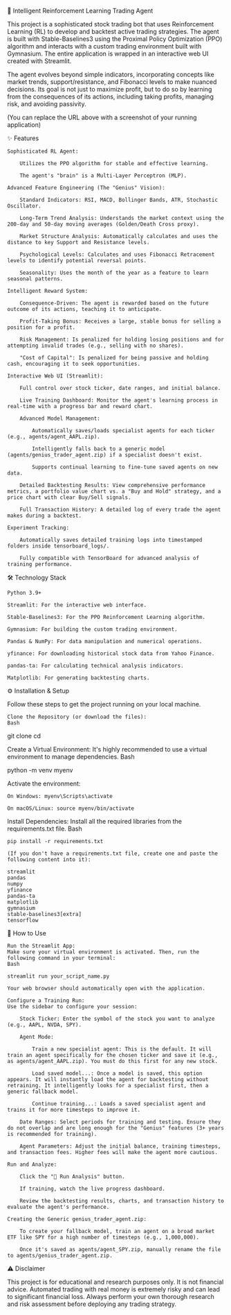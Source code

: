 🧠 Intelligent Reinforcement Learning Trading Agent

This project is a sophisticated stock trading bot that uses Reinforcement Learning (RL) to develop and backtest active trading strategies. The agent is built with Stable-Baselines3 using the Proximal Policy Optimization (PPO) algorithm and interacts with a custom trading environment built with Gymnasium. The entire application is wrapped in an interactive web UI created with Streamlit.

The agent evolves beyond simple indicators, incorporating concepts like market trends, support/resistance, and Fibonacci levels to make nuanced decisions. Its goal is not just to maximize profit, but to do so by learning from the consequences of its actions, including taking profits, managing risk, and avoiding passivity.

(You can replace the URL above with a screenshot of your running application)

✨ Features

    Sophisticated RL Agent:

        Utilizes the PPO algorithm for stable and effective learning.

        The agent's "brain" is a Multi-Layer Perceptron (MLP).

    Advanced Feature Engineering (The "Genius" Vision):

        Standard Indicators: RSI, MACD, Bollinger Bands, ATR, Stochastic Oscillator.

        Long-Term Trend Analysis: Understands the market context using the 200-day and 50-day moving averages (Golden/Death Cross proxy).

        Market Structure Analysis: Automatically calculates and uses the distance to key Support and Resistance levels.

        Psychological Levels: Calculates and uses Fibonacci Retracement levels to identify potential reversal points.

        Seasonality: Uses the month of the year as a feature to learn seasonal patterns.

    Intelligent Reward System:

        Consequence-Driven: The agent is rewarded based on the future outcome of its actions, teaching it to anticipate.

        Profit-Taking Bonus: Receives a large, stable bonus for selling a position for a profit.

        Risk Management: Is penalized for holding losing positions and for attempting invalid trades (e.g., selling with no shares).

        "Cost of Capital": Is penalized for being passive and holding cash, encouraging it to seek opportunities.

    Interactive Web UI (Streamlit):

        Full control over stock ticker, date ranges, and initial balance.

        Live Training Dashboard: Monitor the agent's learning process in real-time with a progress bar and reward chart.

        Advanced Model Management:

            Automatically saves/loads specialist agents for each ticker (e.g., agents/agent_AAPL.zip).

            Intelligently falls back to a generic model (agents/genius_trader_agent.zip) if a specialist doesn't exist.

            Supports continual learning to fine-tune saved agents on new data.

        Detailed Backtesting Results: View comprehensive performance metrics, a portfolio value chart vs. a "Buy and Hold" strategy, and a price chart with clear Buy/Sell signals.

        Full Transaction History: A detailed log of every trade the agent makes during a backtest.

    Experiment Tracking:

        Automatically saves detailed training logs into timestamped folders inside tensorboard_logs/.

        Fully compatible with TensorBoard for advanced analysis of training performance.

🛠️ Technology Stack

    Python 3.9+

    Streamlit: For the interactive web interface.

    Stable-Baselines3: For the PPO Reinforcement Learning algorithm.

    Gymnasium: For building the custom trading environment.

    Pandas & NumPy: For data manipulation and numerical operations.

    yfinance: For downloading historical stock data from Yahoo Finance.

    pandas-ta: For calculating technical analysis indicators.

    Matplotlib: For generating backtesting charts.

⚙️ Installation & Setup

Follow these steps to get the project running on your local machine.

    Clone the Repository (or download the files):
    Bash

git clone <your-repo-url>
cd <your-repo-folder>

Create a Virtual Environment:
It's highly recommended to use a virtual environment to manage dependencies.
Bash

python -m venv myenv

Activate the environment:

    On Windows: myenv\Scripts\activate

    On macOS/Linux: source myenv/bin/activate

Install Dependencies:
Install all the required libraries from the requirements.txt file.
Bash

    pip install -r requirements.txt

    (If you don't have a requirements.txt file, create one and paste the following content into it):

    streamlit
    pandas
    numpy
    yfinance
    pandas-ta
    matplotlib
    gymnasium
    stable-baselines3[extra]
    tensorflow

🚀 How to Use

    Run the Streamlit App:
    Make sure your virtual environment is activated. Then, run the following command in your terminal:
    Bash

    streamlit run your_script_name.py

    Your web browser should automatically open with the application.

    Configure a Training Run:
    Use the sidebar to configure your session:

        Stock Ticker: Enter the symbol of the stock you want to analyze (e.g., AAPL, NVDA, SPY).

        Agent Mode:

            Train a new specialist agent: This is the default. It will train an agent specifically for the chosen ticker and save it (e.g., as agents/agent_AAPL.zip). You must do this first for any new stock.

            Load saved model...: Once a model is saved, this option appears. It will instantly load the agent for backtesting without retraining. It intelligently looks for a specialist first, then a generic fallback model.

            Continue training...: Loads a saved specialist agent and trains it for more timesteps to improve it.

        Date Ranges: Select periods for training and testing. Ensure they do not overlap and are long enough for the "Genius" features (3+ years is recommended for training).

        Agent Parameters: Adjust the initial balance, training timesteps, and transaction fees. Higher fees will make the agent more cautious.

    Run and Analyze:

        Click the "🚀 Run Analysis" button.

        If training, watch the live progress dashboard.

        Review the backtesting results, charts, and transaction history to evaluate the agent's performance.

    Creating the Generic genius_trader_agent.zip:

        To create your fallback model, train an agent on a broad market ETF like SPY for a high number of timesteps (e.g., 1,000,000).

        Once it's saved as agents/agent_SPY.zip, manually rename the file to agents/genius_trader_agent.zip.


⚠️ Disclaimer

This project is for educational and research purposes only. It is not financial advice. Automated trading with real money is extremely risky and can lead to significant financial loss. Always perform your own thorough research and risk assessment before deploying any trading strategy.
